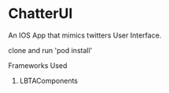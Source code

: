 # ChatterUI
An IOS App that mimics twitters User Interface.

clone and run 'pod install'

Frameworks Used
1. LBTAComponents

